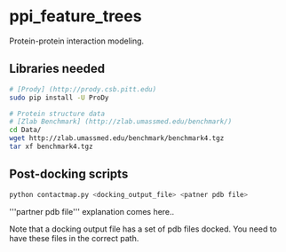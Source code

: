 ppi_feature_trees
=================
Protein-protein interaction modeling.

Libraries needed
-----------------

```bash
# [Prody] (http://prody.csb.pitt.edu)
sudo pip install -U ProDy

# Protein structure data
# [Zlab Benchmark] (http://zlab.umassmed.edu/benchmark/)
cd Data/
wget http://zlab.umassmed.edu/benchmark/benchmark4.tgz
tar xf benchmark4.tgz
```
Post-docking scripts
--------------------

```bash
python contactmap.py <docking_output_file> <patner pdb file>
```

'''partner pdb file'''
explanation comes here..

Note that a docking output file has a set of pdb files docked.
You need to have these files in the correct path.

```bash

```

 

